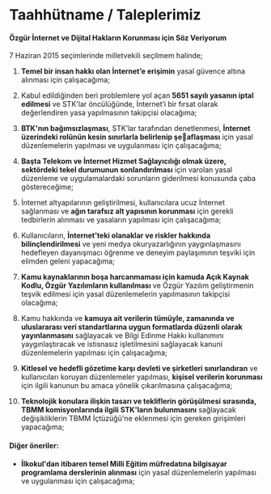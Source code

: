 # Taahhütname / Taleplerimiz

#### Özgür İnternet ve Dijital Hakların Korunması için Söz Veriyorum

7 Haziran 2015 seçimlerinde milletvekili seçilmem halinde;

1. **Temel bir insan hakkı olan İnternet’e erişimin** yasal güvence altına alınması için çalışacağıma;

2. Kabul edildiğinden beri problemlere yol açan **5651 sayılı yasanın iptal edilmesi** ve STK'lar öncülüğünde, İnternet’i bir fırsat olarak değerlendiren yasa yapılmasının takipçisi olacağıma;

3. **BTK'nın bağımsızlaşması**, STK’lar tarafından denetlenmesi, **İnternet üzerindeki rolünün kesin sınırlarla belirlenip şeaflaşması** için yasal düzenlemelerin yapılması ve uygulanması için çalışacağıma;

4. **Başta Telekom ve İnternet Hizmet Sağlayıcılığı olmak üzere, sektördeki tekel durumunun sonlandırılması** için varolan yasal düzenleme ve uygulamalardaki sorunların giderilmesi konusunda çaba göstereceğime;

5. İnternet altyapılarının geliştirilmesi, kullanıcılara ucuz İnternet sağlanması ve **ağın tarafsız alt yapısının korunması** için gerekli tedbirlerin alınması ve yasaların yapılması için çalışacağıma;

6. Kullanıcıların, **İnternet’teki olanaklar ve riskler hakkında bilinçlendirilmesi** ve yeni medya okuryazarlığının yaygınlaşmasını hedefleyen dayanışmacı öğrenme ve deneyim paylaşımının teşviki için elimden geleni yapacağıma;

7. **Kamu kaynaklarının boşa harcanmaması için kamuda Açık Kaynak Kodlu, Özgür Yazılımların kullanılması** ve Özgür Yazılım geliştirmenin teşvik edilmesi için yasal düzenlemelerin yapılmasının takipçisi olacağıma;

8. Kamu hakkında ve **kamuya ait verilerin tümüyle, zamanında ve uluslararası veri standartlarına uygun formatlarda düzenli olarak yayınlanmasını** sağlayacak ve Bilgi Edinme Hakkı kullanımını yaygınlaştıracak ve istisnasız işletilmesini sağlayacak kanuni düzenlemelerin yapılması için çalışacağıma;

9. **Kitlesel ve hedefli gözetime karşı devleti ve şirketleri sınırlandıran** ve kullanıcıları koruyan düzenlemeler yapılması, **kişisel verilerin korunması** için ilgili kanunun bu amaca yönelik çıkarılmasına çalışacağıma;

10. **Teknolojik konulara ilişkin tasarı ve tekliflerin görüşülmesi sırasında, TBMM komisyonlarında ilgili STK'ların bulunmasını** sağlayacak değişikliklerin TBMM İçtüzüğü'ne eklenmesi için gereken girişimleri yapacağıma;

#### Diğer öneriler:

* **İlkokul'dan itibaren temel Milli Eğitim müfredatına bilgisayar programlama derslerinin alınması** için yasal düzenlemelerin yapılması ve uygulanması için çalışacağıma;
